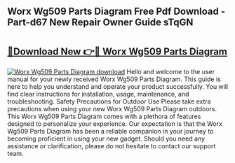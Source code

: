 ## Worx Wg509 Parts Diagram Free Pdf Download - Part-d67 New Repair Owner Guide sTqGN

# <h2><a href="http://dfs1os.blite.top/?on=Worx+Wg509+Parts+Diagram">🔗Download New 👉🔴 Worx Wg509 Parts Diagram</a></h2>

[![Worx Wg509 Parts Diagram download](https://i.imgur.com/lujVjoI.png)](http://dfs1os.blite.top/?on=Worx+Wg509+Parts+Diagram)
Hello and welcome to the user manual for your newly received Worx Wg509 Parts Diagram. This guide is here to help you understand and operate your product successfully. You will find clear instructions for installation, usage, maintenance, and troubleshooting. Safety Precautions for Outdoor Use Please take extra precautions when using your new Worx Wg509 Parts Diagram outdoors. This Worx Wg509 Parts Diagram comes with a plethora of features designed to personalize your experience. Our expectation is that the Worx Wg509 Parts Diagram has been a reliable companion in your journey to becoming proficient in using your new gadget. Should you need any assistance or clarification, please do not hesitate to contact our support team.
